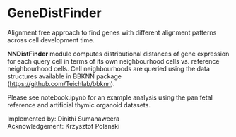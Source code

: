 # GeneDistFinder
Alignment free approach to find genes with different alignment patterns across cell development time. 

**NNDistFinder** module computes distributional distances of gene expression for each query cell 
in terms of its own neighbourhood cells vs. reference neighbourhood cells. Cell neighbourhoods are queried using the data structures available in BBKNN package (https://github.com/Teichlab/bbknn). 

Please see notebook.ipynb for an example analysis using the pan fetal reference and artificial thymic organoid datasets. 

Implemented by: Dinithi Sumanaweera <br>
Acknowledgement: Krzysztof Polanski
